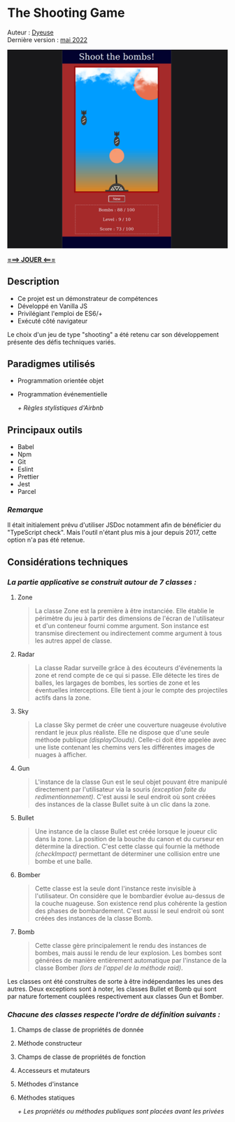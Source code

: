 # The Shooting Game

Auteur : <ins>Dyeuse</ins>
<br />Dernière version : <ins>mai 2022</ins>

<img src="./src/media/game-cap.png" alt="Capture of the game" style="width: 600px"/>

**[===> JOUER <===](https://the-shooting-game.netlify.app/)**

## Description

-   Ce projet est un démonstrateur de compétences
-   Développé en Vanilla JS
-   Privilégiant l'emploi de ES6/+
-   Exécuté côté navigateur

Le choix d'un jeu de type "shooting" a été retenu car son développement présente des défis techniques variés.

## Paradigmes utilisés

-   Programmation orientée objet
-   Programmation événementielle

    _+ Règles stylistiques d'Airbnb_

## Principaux outils

-   Babel
-   Npm
-   Git
-   Eslint
-   Prettier
-   Jest
-   Parcel

### _Remarque_

Il était initialement prévu d'utiliser JSDoc notamment afin de bénéficier du "TypeScript check". Mais l'outil n'étant plus mis à jour depuis 2017, cette option n'a pas été retenue.

## Considérations techniques

### _La partie applicative se construit autour de 7 classes :_

1. Zone
    > La classe Zone est la première à être instanciée. Elle établie le périmètre du jeu à partir des dimensions de l'écran de l'utilisateur et d'un conteneur fourni comme argument. Son instance est transmise directement ou indirectement comme argument à tous les autres appel de classe.
2. Radar
    > La classe Radar surveille grâce à des écouteurs d'événements la zone et rend compte de ce qui si passe. Elle détecte les tires de balles, les largages de bombes, les sorties de zone et les éventuelles interceptions. Elle tient à jour le compte des projectiles actifs dans la zone.
3. Sky
    > La classe Sky permet de créer une couverture nuageuse évolutive rendant le jeux plus réaliste. Elle ne dispose que d'une seule méthode publique _(displayClouds)_. Celle-ci doit être appelée avec une liste contenant les chemins vers les différentes images de nuages à afficher.
4. Gun
    > L'instance de la classe Gun est le seul objet pouvant être manipulé directement par l'utilisateur via la souris _(exception faite du redimentionnement)_. C'est aussi le seul endroit où sont créées des instances de la classe Bullet suite à un clic dans la zone.
5. Bullet
    > Une instance de la classe Bullet est créée lorsque le joueur clic dans la zone. La position de la bouche du canon et du curseur en détermine la direction. C'est cette classe qui fournie la méthode _(checkImpact)_ permettant de déterminer une collision entre une bombe et une balle.
6. Bomber
    > Cette classe est la seule dont l'instance reste invisible à l'utilisateur. On considère que le bombardier évolue au-dessus de la couche nuageuse. Son existence rend plus cohérente la gestion des phases de bombardement. C'est aussi le seul endroit où sont créées des instances de la classe Bomb.
7. Bomb
    > Cette classe gère principalement le rendu des instances de bombes, mais aussi le rendu de leur explosion. Les bombes sont générées de manière entièrement automatique par l'instance de la classe Bomber _(lors de l'appel de la méthode raid)_.

Les classes ont été construites de sorte à être indépendantes les unes des autres. Deux exceptions sont à noter, les classes Bullet et Bomb qui sont par nature fortement couplées respectivement aux classes Gun et Bomber.

### _Chacune des classes respecte l'ordre de définition suivants :_

1. Champs de classe de propriétés de donnée
2. Méthode constructeur
3. Champs de classe de propriétés de fonction
4. Accesseurs et mutateurs
5. Méthodes d'instance
6. Méthodes statiques

    _+ Les propriétés ou méthodes publiques sont placées avant les privées_
